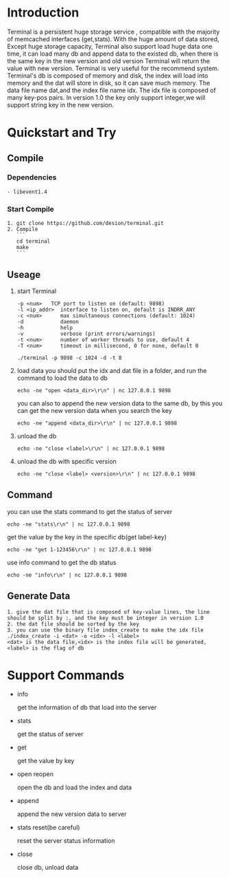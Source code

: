 # Introduction
  Terminal is a persistent huge storage service , compatible with the majority of memcached interfaces (get,stats). With the huge amount of data stored,  Except huge storage capacity, Terminal also support load huge data one time, it can load many db and append data to the existed db, when there is the same key in the new version and old version Terminal will return the value with new version. Terminal is very useful for the recommend system.
  Terminal's db is composed of memory and disk, the index will load into memory and the dat will store in disk, so it can save much memory. The data file name dat,and the index file name idx. The idx file is composed of many key-pos pairs. In version 1.0 the key only support integer,we will support string key in the new version.

# Quickstart and Try
## Compile
### Dependencies
    - libevent1.4
### Start Compile
    1. git clone https://github.com/desion/terminal.git
    2. Compile
       ```
       cd terminal
       make
       ```
## Useage
   1. start Terminal
      ```
      -p <num>   TCP port to listen on (default: 9898)
      -l <ip_addr>  interface to listen on, default is INDRR_ANY
      -c <num>      max simultaneous connections (default: 1024)
      -d            daemon
      -h            help
      -v            verbose (print errors/warnings)
      -t <num>      number of worker threads to use, default 4
      -T <num>      timeout in millisecond, 0 for none, default 0

      ./terminal -p 9898 -c 1024 -d -t 8
      ```
   2. load data
      you should put the idx and dat file in a folder, and run the command to load the data to db
      ```
      echo -ne "open <data_dir>\r\n" | nc 127.0.0.1 9898
      ```
      you can also to append the new version data to the same db, by this you can get the new version data when you search the key
      ```
      echo -ne "append <data_dir>\r\n" | nc 127.0.0.1 9898
      ```
   3. unload the db
      ```
      echo -ne "close <label>\r\n" | nc 127.0.0.1 9898
      ```
   4. unload the db with specific version
      ```
      echo -ne "close <label> <version>\r\n" | nc 127.0.0.1 9898
      ```

## Command
   you can use the stats command to get the status of server
   ```
   echo -ne "stats\r\n" | nc 127.0.0.1 9898
   ```
   get the value by the key in the specific db(get label-key) 
   ```
   echo -ne "get 1-123456\r\n" | nc 127.0.0.1 9898
   ```
   use info command to get the db status
   ```
   echo -ne "info\r\n" | nc 127.0.0.1 9898
   ```
## Generate Data
    1. give the dat file that is composed of key-value lines, the line should be split by :, and the key must be integer in version 1.0
    2. the dat file should be sorted by the key
    3. you can use the binary file index_create to make the idx file
    ./index_create -i <dat> -o <idx> -l <label>
    <dat> is the data file,<idx> is the index file will be generated,<label> is the flag of db

# Support Commands
  - info

    get the information of db that load into the server

  - stats

    get the status of server

  - get

    get the value by key

  - open reopen

    open the db and load the index and data
  
  - append

    append the new version data to server

  - stats reset(be careful)

    reset the server status information

  - close

    close db, unload data
